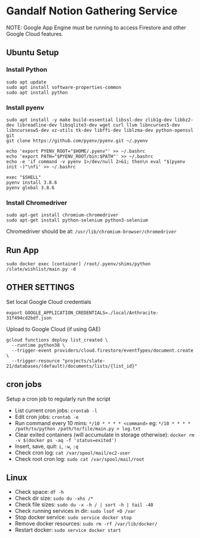 # Gandalf Notion Gathering Service

NOTE: Google App Engine must be running to access Firestore and
other Google Cloud features.

## Ubuntu Setup
### Install Python
```
sudo apt update
sudo apt install software-properties-common
sudo apt install python
```
### Install pyenv
```
sudo apt install -y make build-essential libssl-dev zlib1g-dev libbz2-dev libreadline-dev libsqlite3-dev wget curl llvm libncurses5-dev libncursesw5-dev xz-utils tk-dev libffi-dev liblzma-dev python-openssl git
git clone https://github.com/pyenv/pyenv.git ~/.pyenv

echo 'export PYENV_ROOT="$HOME/.pyenv"' >> ~/.bashrc
echo 'export PATH="$PYENV_ROOT/bin:$PATH"' >> ~/.bashrc
echo -e 'if command -v pyenv 1>/dev/null 2>&1; then\n eval "$(pyenv init -)"\nfi' >> ~/.bashrc

exec "$SHELL"
pyenv install 3.8.6
pyenv global 3.8.6
```

### Install Chromedriver
```
sudo apt-get install chromium-chromedriver
sudo apt-get install python-selenium python3-selenium
```
Chromedriver should be at: `/usr/lib/chromium-browser/chromedriver`


## Run App
```
sudo docker exec [container] /root/.pyenv/shims/python /slate/wishlist/main.py -d
```


## OTHER SETTINGS
Set local Google Cloud credentials
```
export GOOGLE_APPLICATION_CREDENTIALS=./local/Anthracite-31f494cd2bdf.json
```

Upload to Google Cloud (if using GAE)
```
gcloud functions deploy list_created \
  --runtime python38 \
  --trigger-event providers/cloud.firestore/eventTypes/document.create \
  --trigger-resource "projects/slate-21/databases/(default)/documents/lists/{list_id}"
```

## cron jobs
Setup a cron job to regularly run the script
- List current cron jobs: `crontab -l`
- Edit cron jobs: `crontab -e`
- Run command every 10 mins: `*/10 * * * * <command>` eg: `*/10 * * * * /path/to/python /path/to/file/main.py > log.txt`
- Clear exited containers (will accumulate in storage otherwise): `docker rm -v $(docker ps -aq -f 'status=exited')`
- Insert, save, quit: `i`, `:w`, `:q`
- Check cron log: `cat /var/spool/mail/ec2-user`
- Check root cron log: `sudo cat /var/spool/mail/root`

## Linux
- Check space: `df -h`
- Check dir size: `sudo du -xhs /*`
- Check file sizes: `sudo du -x -h / | sort -h | tail -40`
- Check running services in dir: `sudo lsof +D /var`
- Stop docker service: `sudo service docker stop`
- Remove docker resources: `sudo rm -rf /var/lib/docker/`
- Restart docker: `sudo service docker start`
